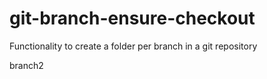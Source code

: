 # git-branch-ensure-checkout
Functionality to create a folder per branch in a git repository

branch2
